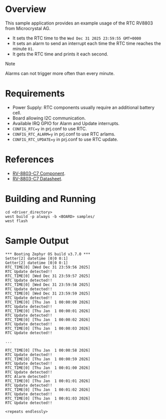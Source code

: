 # Overview

This sample application provides an example usage of the RTC RV8803 from Microcrystal AG.

- It sets the RTC time to the `Wed Dec 31 2025 23:59:55 GMT+0000`
- It sets an alarm to send an interrupt each time the RTC time reaches the minute `01`.
- It gets the RTC time and prints it each second.

> [!NOTE]
> Alarms can not trigger more often than every minute.

# Requirements

- Power Supply: RTC components usually require an additional battery cell.
- Board allowing I2C communication.
- Available IRQ GPIO for Alarm and Update interrupts.
- `CONFIG_RTC=y` in prj.conf to use RTC.
- `CONFIG_RTC_ALARM=y` in prj.conf to use RTC arlams.
- `CONFIG_RTC_UPDATE=y` in prj.conf to use RTC update.

# References

- [RV-8803-C7 Component](https://www.microcrystal.com/fileadmin/Media/Products/RTC/Datasheet/RV-8803-C7.pdf).
- [RV-8803-C7 Datasheet](https://www.microcrystal.com/fileadmin/Media/Products/RTC/App.Manual/RV-8803-C7_App-Manual.pdf).

# Building and Running

```shell
cd <driver_directory>
west build -p always -b <BOARD> samples/
west flash
```

# Sample Output

```shell
*** Booting Zephyr OS build v3.7.0 ***
Setter[2] datetime [0|0 0:1]
Getter[2] datetime [0|0 0:1]
RTC_TIME[0] [Wed Dec 31 23:59:56 2025]
RTC Update detected!!
RTC_TIME[0] [Wed Dec 31 23:59:57 2025]
RTC Update detected!!
RTC_TIME[0] [Wed Dec 31 23:59:58 2025]
RTC Update detected!!
RTC_TIME[0] [Wed Dec 31 23:59:59 2025]
RTC Update detected!!
RTC_TIME[0] [Thu Jan  1 00:00:00 2026]
RTC Update detected!!
RTC_TIME[0] [Thu Jan  1 00:00:01 2026]
RTC Update detected!!
RTC_TIME[0] [Thu Jan  1 00:00:02 2026]
RTC Update detected!!
RTC_TIME[0] [Thu Jan  1 00:00:03 2026]
RTC Update detected!!

...

RTC_TIME[0] [Thu Jan  1 00:00:58 2026]
RTC Update detected!!
RTC_TIME[0] [Thu Jan  1 00:00:59 2026]
RTC Update detected!!
RTC_TIME[0] [Thu Jan  1 00:01:00 2026]
RTC Update detected!!
RTC Alarm detected!!
RTC_TIME[0] [Thu Jan  1 00:01:01 2026]
RTC Update detected!!
RTC_TIME[0] [Thu Jan  1 00:01:02 2026]
RTC Update detected!!
RTC_TIME[0] [Thu Jan  1 00:01:03 2026]
RTC Update detected!!

<repeats endlessly>
```
